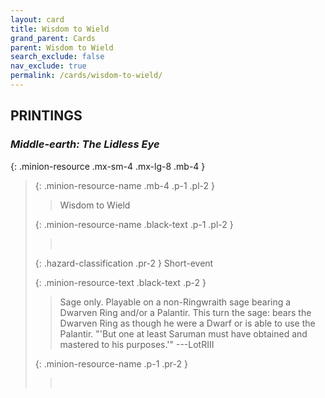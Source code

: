 ```yaml
---
layout: card
title: Wisdom to Wield
grand_parent: Cards
parent: Wisdom to Wield
search_exclude: false
nav_exclude: true
permalink: /cards/wisdom-to-wield/
---
```


## PRINTINGS


### _Middle-earth: The Lidless Eye_

{: .minion-resource .mx-sm-4 .mx-lg-8 .mb-4 }
> {: .minion-resource-name .mb-4 .p-1 .pl-2 }
> > <div class="hazard-mp"></div>
> > <div class="card-name">Wisdom to Wield</div>
>
> {: .minion-resource-name .black-text .p-1 .pl-2 }
> > &nbsp;
>
> {: .hazard-classification .pr-2 }
> Short-event
>
> {: .minion-resource-text .black-text .p-2 }
> > Sage only. Playable on a non-Ringwraith sage bearing a Dwarven Ring and/or a Palantir. This turn the sage: bears the Dwarven Ring as though he were a Dwarf or is able to use the Palantir.   "'But one at least Saruman must have obtained and mastered to his purposes.'" ---LotRIII 
> 
> {: .minion-resource-name .p-1 .pr-2 }
> > <div class="card-shield"></div>
> > <div class="card-corruption-white">&nbsp;</div>

